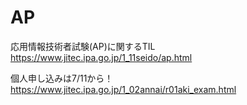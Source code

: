 # AP

応用情報技術者試験(AP)に関するTIL  
https://www.jitec.ipa.go.jp/1_11seido/ap.html

個人申し込みは7/11から！  
https://www.jitec.ipa.go.jp/1_02annai/r01aki_exam.html  


